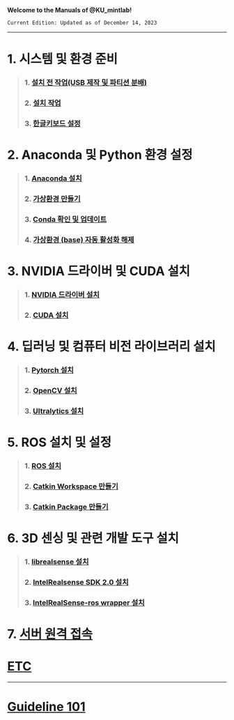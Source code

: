 **Welcome to the Manuals of @KU_mintlab!**


`Current Edition: Updated as of December 14, 2023`



***

# 1. 시스템 및 환경 준비
> ### 1. [설치 전 작업(USB 제작 및 파티션 분배)](https://github.com/mintlabkorea/mintlab_manual/blob/main/Manuals/Guideline%20101.md#1-%EC%84%A4%EC%B9%98-%EC%A0%84-%EC%9E%91%EC%97%85usb-%ED%8C%8C%ED%8B%B0%EC%85%98-%EB%B6%84%EB%B0%B0)
> ### 2. [설치 작업](https://github.com/mintlabkorea/mintlab_manual/blob/main/Manuals/Guideline%20101.md#2-%EC%84%A4%EC%B9%98-%EC%9E%91%EC%97%85)
> ### 3. [한글키보드 설정](https://github.com/mintlabkorea/mintlab_manual/blob/main/Manuals/Guideline%20101.md#3-%ED%95%9C%EA%B8%80%ED%82%A4%EB%B3%B4%EB%93%9C-%EC%84%A4%EC%A0%95)


# 2. Anaconda 및 Python 환경 설정
> ### 1. [Anaconda 설치](https://github.com/mintlabkorea/mintlab_manual/blob/main/Manuals/Guideline%20101.md#4-anaconda-%EC%84%A4%EC%B9%98)
> ### 2. [가상환경 만들기](https://github.com/mintlabkorea/mintlab_manual/blob/main/Manuals/Guideline%20101.md#5-%EA%B0%80%EC%83%81%ED%99%98%EA%B2%BD-%EB%A7%8C%EB%93%A4%EA%B8%B0)
> ### 3. [Conda 확인 및 업데이트](https://github.com/mintlabkorea/mintlab_manual/blob/main/Manuals/Guideline%20101.md#6-conda-%ED%99%95%EC%9D%B8-%EB%B0%8F-%EC%97%85%EB%8D%B0%EC%9D%B4%ED%8A%B8)
> ### 4. [가상환경 (base) 자동 활성화 해제](https://github.com/mintlabkorea/mintlab_manual/blob/main/Manuals/Guideline%20101.md#7-%EA%B0%80%EC%83%81%ED%99%98%EA%B2%BD-base-%EC%9E%90%EB%8F%99-%ED%99%9C%EC%84%B1%ED%99%94-%ED%95%B4%EC%A0%9C)

# 3. NVIDIA 드라이버 및 CUDA 설치
> ### 1. [NVIDIA 드라이버 설치](https://github.com/mintlabkorea/mintlab_manual/blob/main/Manuals/Guideline%20101.md#9-1-nvidia-%EB%93%9C%EB%9D%BC%EC%9D%B4%EB%B2%84-%EC%84%A4%EC%B9%98)
> ### 2. [CUDA 설치](https://github.com/mintlabkorea/mintlab_manual/blob/main/Manuals/Guideline%20101.md#9-2-cuda-%EC%84%A4%EC%B9%98)

# 4. 딥러닝 및 컴퓨터 비전 라이브러리 설치
> ### 1. [Pytorch 설치](https://github.com/mintlabkorea/mintlab_manual/blob/main/Manuals/Guideline%20101.md#10-pytorch-%EC%84%A4%EC%B9%98)
> ### 2. [OpenCV 설치](https://github.com/mintlabkorea/mintlab_manual/blob/main/Manuals/Guideline%20101.md#11-opencv-%EC%84%A4%EC%B9%98)
> ### 3. [Ultralytics 설치](https://github.com/mintlabkorea/mintlab_manual/blob/main/Manuals/Guideline%20101.md#12-ultralytics-%EC%84%A4%EC%B9%98)

# 5. ROS 설치 및 설정
> ### 1. [ROS 설치](https://github.com/mintlabkorea/mintlab_manual/blob/main/Manuals/Guideline%20101.md#8-ros-%EC%84%A4%EC%B9%98)
> ### 2. [Catkin Workspace 만들기](https://github.com/mintlabkorea/mintlab_manual/blob/main/Manuals/Guideline%20101.md#14-catkin-workspace-%EB%A7%8C%EB%93%A4%EA%B8%B0)
> ### 3. [Catkin Package 만들기](https://github.com/mintlabkorea/mintlab_manual/blob/main/Manuals/Guideline%20101.md#15-catkin-package-%EB%A7%8C%EB%93%A4%EA%B8%B0%EC%9D%BC%EB%8B%A8%EC%9D%80-skip)

# 6. 3D 센싱 및 관련 개발 도구 설치
> ### 1. [librealsense 설치](https://github.com/mintlabkorea/mintlab_manual/blob/main/Manuals/Guideline%20101.md#13-librealsense-%EC%84%A4%EC%B9%98)
> ### 2. [IntelRealsense SDK 2.0 설치](https://github.com/mintlabkorea/mintlab_manual/blob/main/Manuals/Guideline%20101.md#16-intelrealsend-sdk-20-%EC%84%A4%EC%B9%98)
> ### 3. [IntelRealSense-ros wrapper 설치](https://github.com/mintlabkorea/mintlab_manual/blob/main/Manuals/Guideline%20101.md#17-intelrealsense-ros-wrapper-%EC%84%A4%EC%B9%98)

# 7. [서버 원격 접속](https://github.com/mintlabkorea/mintlab_manual/blob/main/Manuals/%EC%84%9C%EB%B2%84%20%EC%9B%90%EA%B2%A9%20%EC%A0%91%EC%86%8D.md)

# [ETC](https://github.com/mintlabkorea/mintlab_manual/blob/main/Manuals/Guideline%20101.md#17-intelrealsense-ros-wrapper-%EC%84%A4%EC%B9%98)
***


# [Guideline 101](https://github.com/mintlabkorea/mintlab_manual/blob/main/Manuals/Guideline%20101.md)
